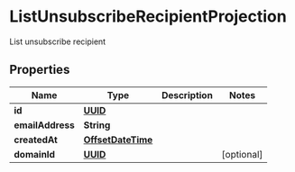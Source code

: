 

# ListUnsubscribeRecipientProjection

List unsubscribe recipient
## Properties

Name | Type | Description | Notes
------------ | ------------- | ------------- | -------------
**id** | [**UUID**](UUID) |  | 
**emailAddress** | **String** |  | 
**createdAt** | [**OffsetDateTime**](OffsetDateTime) |  | 
**domainId** | [**UUID**](UUID) |  |  [optional]



